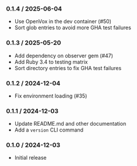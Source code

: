### 0.1.4 / 2025-06-04
* Use OpenVox in the dev container (#50)
* Sort glob entries to avoid more GHA test failures

### 0.1.3 / 2025-05-20
* Add dependency on observer gem (#47)
* Add Ruby 3.4 to testing matrix
* Sort directory entries to fix GHA test failures

### 0.1.2 / 2024-12-04
* Fix environment loading (#35)

### 0.1.1 / 2024-12-03
* Update README.md and other documentation
* Add a `version` CLI command

### 0.1.0 / 2024-12-03
* Initial release
